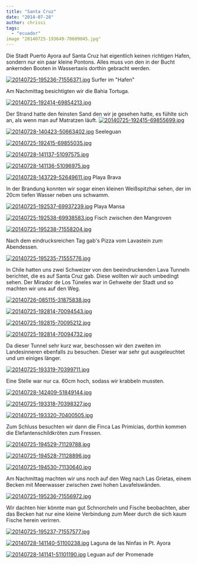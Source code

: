 ```yaml
---
title: "Santa Cruz"
date: "2014-07-28"
author: chrissi
tags: 
  - "ecuador"
image "20140725-193649-70609045.jpg"
---
```


Die Stadt Puerto Ayora auf Santa Cruz hat eigentlich keinen richtigen Hafen, sondern nur ein paar kleine Pontons. Alles muss von den in der Bucht ankernden Booten in Wassertaxis dorthin gebracht werden.

[![20140725-195236-71556371.jpg](images/20140725-195236-71556371.jpg)](https://hafenstrand.wordpress.com/wp-content/uploads/2014/07/20140725-195236-71556371.jpg) Surfer im "Hafen"

Am Nachmittag besichtigten wir die Bahia Tortuga.

[![20140725-192414-69854213.jpg](images/20140725-192414-69854213.jpg)](https://hafenstrand.wordpress.com/wp-content/uploads/2014/07/20140725-192414-69854213.jpg)

Der Strand hatte den feinsten Sand den wir je gesehen hatte, es fühlte sich an, als wenn man auf Matratzen läuft. [![20140725-192415-69855699.jpg](images/20140725-192415-69855699.jpg)](https://hafenstrand.wordpress.com/wp-content/uploads/2014/07/20140725-192415-69855699.jpg)

[![20140728-140423-50663402.jpg](images/20140728-140423-50663402.jpg)](https://hafenstrand.wordpress.com/wp-content/uploads/2014/07/20140728-140423-50663402.jpg) Seeleguan

[![20140725-192415-69855035.jpg](images/20140725-192415-69855035.jpg)](https://hafenstrand.wordpress.com/wp-content/uploads/2014/07/20140725-192415-69855035.jpg)

[![20140728-141137-51097575.jpg](images/20140728-141137-51097575.jpg)](https://hafenstrand.wordpress.com/wp-content/uploads/2014/07/20140728-141137-51097575.jpg)

[![20140728-141136-51096975.jpg](images/20140728-141136-51096975.jpg)](https://hafenstrand.wordpress.com/wp-content/uploads/2014/07/20140728-141136-51096975.jpg)

[![20140728-143729-52649611.jpg](images/20140728-143729-52649611.jpg)](https://hafenstrand.wordpress.com/wp-content/uploads/2014/07/20140728-143729-52649611.jpg) Playa Brava

In der Brandung konnten wir sogar einen kleinen Weißspitzhai sehen, der im 20cm tiefen Wasser neben uns schwamm.

[![20140725-192537-69937239.jpg](images/20140725-192537-69937239.jpg)](https://hafenstrand.wordpress.com/wp-content/uploads/2014/07/20140725-192537-69937239.jpg) Playa Mansa

[![20140725-192538-69938583.jpg](images/20140725-192538-69938583.jpg)](https://hafenstrand.wordpress.com/wp-content/uploads/2014/07/20140725-192538-69938583.jpg) Fisch zwischen den Mangroven

[![20140725-195238-71558204.jpg](images/20140725-195238-71558204.jpg)](https://hafenstrand.wordpress.com/wp-content/uploads/2014/07/20140725-195238-71558204.jpg)

Nach dem eindrucksreichen Tag gab's Pizza vom Lavastein zum Abendessen.

[![20140725-195235-71555776.jpg](images/20140725-195235-71555776.jpg)](https://hafenstrand.wordpress.com/wp-content/uploads/2014/07/20140725-195235-71555776.jpg)

In Chile hatten uns zwei Schweizer von den beeindruckenden Lava Tunneln berichtet, die es auf Santa Cruz gab. Diese wollten wir auch umbedingt sehen. Der Mirador de Los Túneles war in Gehweite der Stadt und so machten wir uns auf den Weg.

[![20140726-085115-31875838.jpg](images/20140726-085115-31875838.jpg)](https://hafenstrand.wordpress.com/wp-content/uploads/2014/07/20140726-085115-31875838.jpg)

[![20140725-192814-70094543.jpg](images/20140725-192814-70094543.jpg)](https://hafenstrand.wordpress.com/wp-content/uploads/2014/07/20140725-192814-70094543.jpg)

[![20140725-192815-70095212.jpg](images/20140725-192815-70095212.jpg)](https://hafenstrand.wordpress.com/wp-content/uploads/2014/07/20140725-192815-70095212.jpg)

[![20140725-192814-70094732.jpg](images/20140725-192814-70094732.jpg)](https://hafenstrand.wordpress.com/wp-content/uploads/2014/07/20140725-192814-70094732.jpg)

Da dieser Tunnel sehr kurz war, beschossen wir den zweiten im Landesinneren ebenfalls zu besuchen. Dieser war sehr gut ausgeleuchtet und um einiges länger.

[![20140725-193319-70399711.jpg](images/20140725-193319-70399711.jpg)](https://hafenstrand.wordpress.com/wp-content/uploads/2014/07/20140725-193319-70399711.jpg)

Eine Stelle war nur ca. 60cm hoch, sodass wir krabbeln mussten.

[![20140728-142409-51849144.jpg](images/20140728-142409-51849144.jpg)](https://hafenstrand.wordpress.com/wp-content/uploads/2014/07/20140728-142409-51849144.jpg)

[![20140725-193318-70398327.jpg](images/20140725-193318-70398327.jpg)](https://hafenstrand.wordpress.com/wp-content/uploads/2014/07/20140725-193318-70398327.jpg)

[![20140725-193320-70400505.jpg](images/20140725-193320-70400505.jpg)](https://hafenstrand.wordpress.com/wp-content/uploads/2014/07/20140725-193320-70400505.jpg)

Zum Schluss besuchten wir dann die Finca Las Primicias, dorthin kommen die Elefantenschildkröten zum Fressen.

[![20140725-194529-71129788.jpg](images/20140725-194529-71129788.jpg)](https://hafenstrand.wordpress.com/wp-content/uploads/2014/07/20140725-194529-71129788.jpg)

[![20140725-194528-71128896.jpg](images/20140725-194528-71128896.jpg)](https://hafenstrand.wordpress.com/wp-content/uploads/2014/07/20140725-194528-71128896.jpg)

[![20140725-194530-71130640.jpg](images/20140725-194530-71130640.jpg)](https://hafenstrand.wordpress.com/wp-content/uploads/2014/07/20140725-194530-71130640.jpg)

Am Nachmittag machten wir uns noch auf den Weg nach Las Grietas, einem Becken mit Meerwasser zwischen zwei hohen Lavafelswänden.

[![20140725-195236-71556972.jpg](images/20140725-195236-71556972.jpg)](https://hafenstrand.wordpress.com/wp-content/uploads/2014/07/20140725-195236-71556972.jpg)

Wir dachten hier könnte man gut Schnorcheln und Fische beobachten, aber das Becken hat nur eine kleine Verbindung zum Meer durch die sich kaum Fische herein verirren.

[![20140725-195237-71557577.jpg](images/20140725-195237-71557577.jpg)](https://hafenstrand.wordpress.com/wp-content/uploads/2014/07/20140725-195237-71557577.jpg)

[![20140728-141140-51100238.jpg](images/20140728-141140-51100238.jpg)](https://hafenstrand.wordpress.com/wp-content/uploads/2014/07/20140728-141140-51100238.jpg) Laguna de las Ninfas in Pt. Ayora

[![20140728-141141-51101190.jpg](images/20140728-141141-51101190.jpg)](https://hafenstrand.wordpress.com/wp-content/uploads/2014/07/20140728-141141-51101190.jpg) Leguan auf der Promenade
